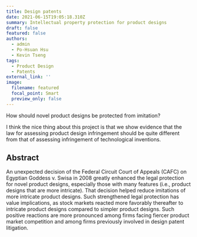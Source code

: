 ```yaml
---
title: Design patents
date: 2021-06-15T19:05:18.310Z
summary: Intellectual property protection for product designs
draft: false
featured: false
authors:
  - admin
  - Po-Hsuan Hsu
  - Kevin Tseng
tags:
  - Product Design
  - Patents
external_link: ''
image:
  filename: featured
  focal_point: Smart
  preview_only: false
---
```

How should novel product designs be protected from imitation? 

I think the nice thing about this project is that we show evidence that the law for assessing product design infringement should be quite different from that of assessing infringement of technological inventions.

## Abstract

An unexpected decision of the Federal Circuit Court of Appeals (CAFC) on Egyptian Goddess v. Swisa in 2008 greatly enhanced the legal protection for novel product designs, especially those with many features (i.e., product designs that are more intricate). That decision helped reduce imitations of more intricate product designs. Such strengthened legal protection has value implications, as stock markets reacted more favorably thereafter to intricate product designs compared to simpler product designs. Such positive reactions are more pronounced among firms facing fiercer product market competition and among firms previously involved in design patent litigation.
